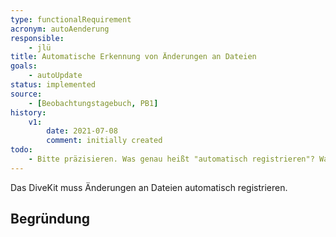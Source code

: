 ```yaml
---
type: functionalRequirement
acronym: autoAenderung
responsible: 
    - jlü
title: Automatische Erkennung von Änderungen an Dateien
goals: 
    - autoUpdate
status: implemented
source:
    - [Beobachtungstagebuch, PB1]
history:
    v1:
        date: 2021-07-08
        comment: initially created
todo: 
    - Bitte präzisieren. Was genau heißt "automatisch registrieren"? Was heißt "automatisch" - nach einem Push des Users ? Was soll das System dann tun (also was heißt "registrieren")?  
---
```


Das DiveKit muss Änderungen an Dateien automatisch registrieren.

## Begründung

